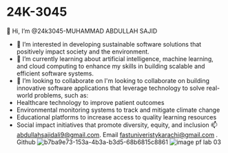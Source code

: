 # 24K-3045
 👋 Hi, I’m @24k3045-MUHAMMAD ABDULLAH SAJID
- 👀 I’m interested in  developing sustainable software solutions that positively impact society and the environment.
- 🌱 I’m currently learning about artificial intelligence, machine learning, and cloud computing to enhance my skills in building scalable and efficient software systems.
- 💞️ I’m looking to collaborate on I'm looking to collaborate on building innovative software applications that leverage technology to solve real-world problems, such as:
- Healthcare technology to improve patient outcomes
- Environmental monitoring systems to track and mitigate climate change
- Educational platforms to increase access to quality learning resources
- Social impact initiatives that promote diversity, equity, and inclusion
  📫  abdullahsajidali9@gmail.com. Email
  fastuniveristykarachi@gmail.com . Github
![b7ba9e73-153a-4b3a-b3d5-68b6815c8861](https://github.com/user-attachments/assets/655c110b-4ae8-4d0a-ab86-861362a7ad5d)
![image](https://github.com/user-attachments/assets/3235821c-7c65-452d-9830-b14a12621d4b)
pf lab 03
